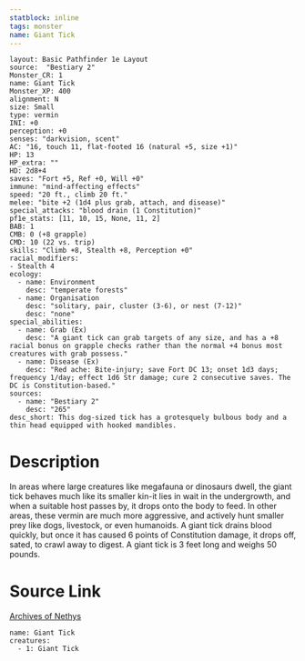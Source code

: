 ```yaml
---
statblock: inline
tags: monster
name: Giant Tick
---
```

```statblock
layout: Basic Pathfinder 1e Layout
source:  "Bestiary 2"
Monster_CR: 1
name: Giant Tick
Monster_XP: 400
alignment: N
size: Small
type: vermin
INI: +0
perception: +0
senses: "darkvision, scent"
AC: "16, touch 11, flat-footed 16 (natural +5, size +1)"
HP: 13
HP_extra: ""
HD: 2d8+4
saves: "Fort +5, Ref +0, Will +0"
immune: "mind-affecting effects"
speed: "20 ft., climb 20 ft."
melee: "bite +2 (1d4 plus grab, attach, and disease)"
special_attacks: "blood drain (1 Constitution)"
pf1e_stats: [11, 10, 15, None, 11, 2]
BAB: 1
CMB: 0 (+8 grapple)
CMD: 10 (22 vs. trip)
skills: "Climb +8, Stealth +8, Perception +0"
racial_modifiers:
- Stealth 4
ecology:
  - name: Environment
    desc: "temperate forests"
  - name: Organisation
    desc: "solitary, pair, cluster (3-6), or nest (7-12)"
    desc: "none"
special_abilities:
  - name: Grab (Ex)
    desc: "A giant tick can grab targets of any size, and has a +8 racial bonus on grapple checks rather than the normal +4 bonus most creatures with grab possess."
  - name: Disease (Ex)
    desc: "Red ache: Bite-injury; save Fort DC 13; onset 1d3 days; frequency 1/day; effect 1d6 Str damage; cure 2 consecutive saves. The DC is Constitution-based."
sources:
  - name: "Bestiary 2"
    desc: "265"
desc_short: This dog-sized tick has a grotesquely bulbous body and a thin head equipped with hooked mandibles.
```
# Description
In areas where large creatures like megafauna or dinosaurs dwell, the giant tick behaves much like its smaller kin-it lies in wait in the undergrowth, and when a suitable host passes by, it drops onto the body to feed. In other areas, these vermin are much more aggressive, and actively hunt smaller prey like dogs, livestock, or even humanoids. A giant tick drains blood quickly, but once it has caused 6 points of Constitution damage, it drops off, sated, to crawl away to digest. A giant tick is 3 feet long and weighs 50 pounds.
# Source Link
[Archives of Nethys](https://aonprd.com/MonsterDisplay.aspx?ItemName=Giant%20Tick)
```encounter-table
name: Giant Tick
creatures:
  - 1: Giant Tick
```
